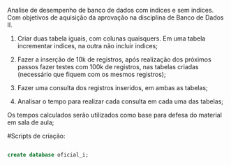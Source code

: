 Analise de desempenho de banco de dados com indices e sem indices.
Com objetivos de aquisição da aprovação na disciplina de Banco de Dados II.

1) Criar duas tabela iguais, com colunas quaisquers. Em uma tabela incrementar indices, na outra não incluir indices;

2) Fazer a inserção de 10k de registros, após realização dos próximos passos fazer testes com 100k de registros, nas tabelas criadas (necessário que fiquem com os mesmos registros);

3) Fazer uma consulta dos registros inseridos, em ambas as tabelas;

4) Analisar o tempo para realizar cada consulta em cada uma das tabelas;

Os tempos calculados serão utilizados como base para defesa do material em sala de aula;

#Scripts de criação:

```SQL

create database oficial_i;


```
